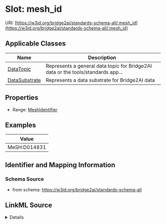 # Slot: mesh_id

URI: [https://w3id.org/bridge2ai/standards-schema-all/:mesh_id](https://w3id.org/bridge2ai/standards-schema-all/:mesh_id)



<!-- no inheritance hierarchy -->




## Applicable Classes

| Name | Description |
| --- | --- |
[DataTopic](DataTopic.md) | Represents a general data topic for Bridge2AI data or the tools/standards app...
[DataSubstrate](DataSubstrate.md) | Represents a data substrate for Bridge2AI data






## Properties

* Range: [MeshIdentifier](MeshIdentifier.md)








## Examples

| Value |
| --- |
| MeSH:D014831 |

## Identifier and Mapping Information







### Schema Source


* from schema: https://w3id.org/bridge2ai/standards-schema-all




## LinkML Source

<details>
```yaml
name: mesh_id
examples:
- value: MeSH:D014831
from_schema: https://w3id.org/bridge2ai/standards-schema-all
rank: 1000
values_from:
- MeSH
alias: mesh_id
domain_of:
- DataTopic
- DataSubstrate
range: mesh_identifier

```
</details>
